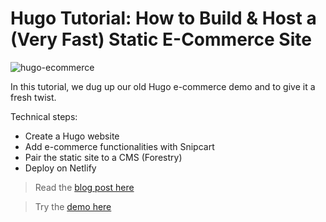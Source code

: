 # Hugo Tutorial: How to Build & Host a (Very Fast) Static E-Commerce Site

![hugo-ecommerce](https://snipcart.com/media/204274/hugo-ecommerce-tutorial.jpg)

In this tutorial, we dug up our old Hugo e-commerce demo and to give it a fresh twist.

Technical steps:

- Create a Hugo website
- Add e-commerce functionalities with Snipcart
- Pair the static site to a CMS (Forestry)
- Deploy on Netlify

> Read the [blog post here](https://snipcart.com/blog/hugo-tutorial-static-site-ecommerce)

> Try the [demo here](https://snipcart-hugo-forestry.netlify.com/)

